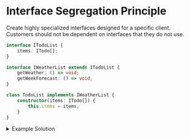 # Interface Segregation Principle
Create highly specialized interfaces designed for a specific client. Customers should not be dependent on interfaces that they do not use.
```ts
interface ITodoList {
	items: ITodo[];
}

interface IWeatherList extends ITodoList {
	getWeather: () => void;
	getWeekForecast: () => void;
}

class TodoList implements IWeatherList {
	constructor(items: ITodo[]) {
		this.items = items;
	}
}
```

<details>
<summary>Example Solution</summary>

```ts
class TodoList implements ITodoList {}
```
</details>
